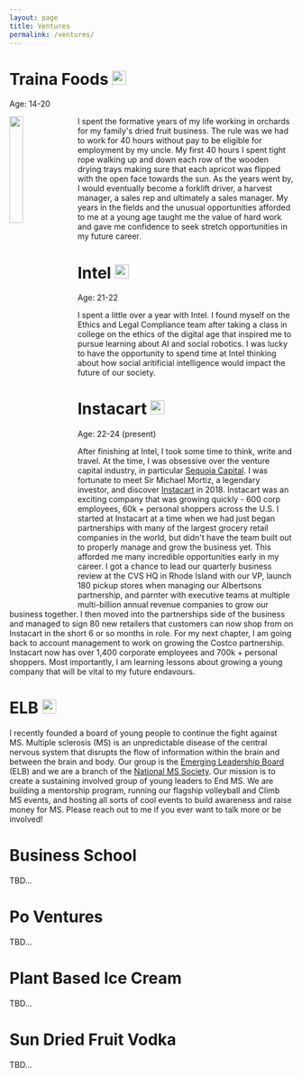 ```yaml
---
layout: page
title: Ventures
permalink: /ventures/
---
```


# **Traina Foods** <img src="{{site.imgurl}}/traina.png" height="25" />
Age: 14-20

<img style="float: left; margin: 0px 10px 10px 0px;" src="{{site.imgurl}}/apricots.JPG" width="22%" />
I spent the formative years of my life working in orchards for my family's dried fruit business. The rule was we had to work for 40 hours without pay to be eligible for employment by my uncle. My first 40 hours I spent tight rope walking up and down each row of the wooden drying trays making sure that each apricot was flipped with the open face towards the sun. As the years went by, I would eventually become a forklift driver, a harvest manager, a sales rep and ultimately a sales manager. My years in the fields and the unusual opportunities afforded to me at a young age taught me the value of hard work and gave me confidence to seek stretch opportunities in my future career.  

# **Intel** <img src="{{site.imgurl}}/intel.png" height="25" />
Age: 21-22

I spent a little over a year with Intel. I found myself on the Ethics and Legal Compliance team after taking a class in college on the ethics of the digital age that inspired me to pursue learning about AI and social robotics. I was lucky to have the opportunity to spend time at Intel thinking about how social aritificial intelligence would impact the future of our society. 

# **Instacart** <img src="{{site.imgurl}}/instacartcarrot.png" height="25" />
Age: 22-24 (present)

After finishing at Intel, I took some time to think, write and travel. At the time, I was obsessive over the venture capital industry, in particular [Sequoia Capital](https://www.sequoiacap.com/). I was fortunate to meet Sir Michael Mortiz, a legendary investor, and discover [Instacart](https://www.instacart.com/) in 2018. Instacart was an exciting company that was growing quickly - 600 corp employees, 60k + personal shoppers across the U.S. I started at Instacart at a time when we had just began partnerships with many of the largest grocery retail companies in the world, but didn't have the team built out to properly manage and grow the business yet. This afforded me many incredible opportunities early in my career. I got a chance to lead our quarterly business review at the CVS HQ in Rhode Island with our VP, launch 180 pickup stores when managing our Albertsons partnership, and parnter with executive teams at multiple multi-billion annual revenue companies to grow our business together. I then moved into the partnerships side of the business and managed to sign 80 new retailers that customers can now shop from on Instacart in the short 6 or so months in role. For my next chapter, I am going back to account management to work on growing the Costco partnership. Instacart now has over 1,400 corporate employees and 700k + personal shoppers. Most importantly, I am learning lessons about growing a young company that will be vital to my future endavours. 

# **ELB** <img src="{{site.imgurl}}/ELB.png" height="25" />

I recently founded a board of young people to continue the fight against MS. Multiple sclerosis (MS) is an unpredictable disease of the central nervous system that disrupts the flow of information within the brain and between the brain and body. Our group is the [Emerging Leadership Board](https://docs.google.com/presentation/d/11tzXD1Z4shJocRSgh1TWEdP8-wSTbGualI4QmdMEaZc/edit?usp=sharing) (ELB) and we are a branch of the [National MS Society](https://www.nationalmssociety.org/). Our mission is to create a sustaining involved group of young leaders to End MS. We are building a mentorship program, running our flagship volleyball and Climb MS events, and hosting all sorts of cool events to build awareness and raise money for MS. Please reach out to me if you ever want to talk more or be involved!  
 

# **Business School**
TBD...

# **Po Ventures**
TBD...

# **Plant Based Ice Cream**
TBD...

# **Sun Dried Fruit Vodka**
TBD...


